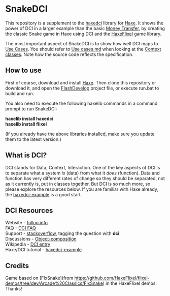 # SnakeDCI

This repository is a supplement to the [haxedci](https://github.com/ciscoheat/haxedci) library for [Haxe](http://haxe.org). It shows the power of DCI in a larger example than the basic [Money Transfer](https://github.com/ciscoheat/haxedci-example), by creating the classic Snake game in Haxe using DCI and the [HaxeFlixel](http://haxeflixel.com/) game library.

The most important aspect of SnakeDCI is to show how well DCI maps to [Use Cases](http://en.wikipedia.org/wiki/Use_case). You should refer to [Use cases.md](https://github.com/ciscoheat/SnakeDCI/blob/master/Use%20cases.md) when looking at the [Context classes](https://github.com/ciscoheat/SnakeDCI/tree/master/src/contexts). Note how the source code reflects the specification.

## How to use
First of course, download and install [Haxe](http://haxe.org). Then clone this repository or download it, and open the [FlashDevelop](http://www.flashdevelop.org/) project file, or execute run.bat to build and run.

You also need to execute the following haxelib commands in a command prompt to run SnakeDCI:

**haxelib install haxedci** <br>
**haxelib install flixel**

(If you already have the above libraries installed, make sure you update them to the latest version.)

## What is DCI?
DCI stands for Data, Context, Interaction. One of the key aspects of DCI is to separate what a system *is* (data) from what it *does* (function). Data and function has very different rates of change so they should be separated, not as it currently is, put in classes together. But DCI is so much more, so please explore the resources below. If you are familiar with Haxe already, the [haxedci-example](https://github.com/ciscoheat/haxedci-example) is a good start.

## DCI Resources
Website - [fulloo.info](http://fulloo.info) <br>
FAQ - [DCI FAQ](http://fulloo.info/doku.php?id=faq) <br>
Support - [stackoverflow](http://stackoverflow.com/questions/tagged/dci), tagging the question with **dci** <br>
Discussions - [Object-composition](https://groups.google.com/forum/?fromgroups#!forum/object-composition) <br>
Wikipedia - [DCI entry](http://en.wikipedia.org/wiki/Data,_Context,_and_Interaction) <br>
Haxe/DCI tutorial - [haxedci-example](https://github.com/ciscoheat/haxedci-example)

## Credits
Game based on [FlxSnake](from https://github.com/HaxeFlixel/flixel-demos/tree/dev/Arcade%20Classics/FlxSnake) in the HaxeFlixel demos. Thanks!
